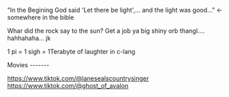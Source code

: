 "In the Begining God said 'Let there be light',... and the light was good..." <-somewhere in the bible

Whar did the rock say to the sun? Get a job ya big shiny orb thangl.... hahhahaha... jk

1 pi = 1 sigh = 1Terabyte of laughter in c-lang

Movies -------

https://www.tiktok.com/@lanesealscountrysinger
https://www.tiktok.com/@ghost_of_avalon

